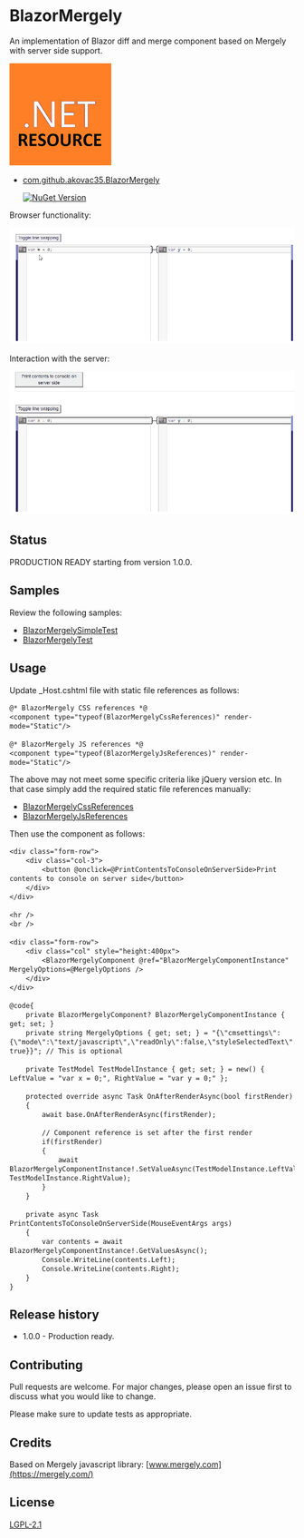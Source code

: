 # BlazorMergely

An implementation of Blazor diff and merge component based on Mergely with server side support.

![this](Resources/.NET_Core_Logo_small.png)

* [com.github.akovac35.BlazorMergely](https://www.nuget.org/packages/com.github.akovac35.BlazorMergely/)

	[![NuGet Version](http://img.shields.io/nuget/v/com.github.akovac35.BlazorMergely.svg?style=flat)](https://www.nuget.org/packages/com.github.akovac35.BlazorMergely/)

Browser functionality:

![this](Resources/simple-showcase.gif)

Interaction with the server:

![this](Resources/save-to-server-console.gif)

## Status

PRODUCTION READY starting from version 1.0.0.

## Samples

Review the following samples:

* [BlazorMergelySimpleTest](instance/BlazorMergelyWebApp/Pages/BlazorMergelySimpleTest.razor)
* [BlazorMergelyTest](instance/BlazorMergelyWebApp/Pages/BlazorMergelyTest.razor)

## Usage

Update _Host.cshtml file with static file references as follows:

```cshtml
@* BlazorMergely CSS references *@
<component type="typeof(BlazorMergelyCssReferences)" render-mode="Static"/>

@* BlazorMergely JS references *@
<component type="typeof(BlazorMergelyJsReferences)" render-mode="Static"/>
```

The above may not meet some specific criteria like jQuery version etc. In that case simply add the required static file references manually:

* [BlazorMergelyCssReferences](src/com.github.akovac35.BlazorMergely/BlazorMergelyCssReferences.razor)
* [BlazorMergelyJsReferences](src/com.github.akovac35.BlazorMergely/BlazorMergelyJsReferences.cs)

Then use the component as follows:

```razor
<div class="form-row">
	<div class="col-3">
		<button @onclick=@PrintContentsToConsoleOnServerSide>Print contents to console on server side</button>
	</div>
</div>

<hr />
<br />

<div class="form-row">
	<div class="col" style="height:400px">
		<BlazorMergelyComponent @ref="BlazorMergelyComponentInstance" MergelyOptions=@MergelyOptions />
	</div>
</div>

@code{
	private BlazorMergelyComponent? BlazorMergelyComponentInstance { get; set; }
	private string MergelyOptions { get; set; } = "{\"cmsettings\":{\"mode\":\"text/javascript\",\"readOnly\":false,\"styleSelectedText\": true}}"; // This is optional
	
	private TestModel TestModelInstance { get; set; } = new() { LeftValue = "var x = 0;", RightValue = "var y = 0;" };

	protected override async Task OnAfterRenderAsync(bool firstRender)
	{
		await base.OnAfterRenderAsync(firstRender);
		
		// Component reference is set after the first render
		if(firstRender)
		{
			await BlazorMergelyComponentInstance!.SetValueAsync(TestModelInstance.LeftValue, TestModelInstance.RightValue);
		}
	}

	private async Task PrintContentsToConsoleOnServerSide(MouseEventArgs args)
	{
		var contents = await BlazorMergelyComponentInstance!.GetValuesAsync();
		Console.WriteLine(contents.Left);
		Console.WriteLine(contents.Right);
	}
}
```

## Release history

* 1.0.0 - Production ready.

## Contributing

Pull requests are welcome. For major changes, please open an issue first to discuss what you would like to change.

Please make sure to update tests as appropriate.

## Credits

Based on Mergely javascript library: [www.mergely.com](https://mergely.com/)

## License
[LGPL-2.1](LICENSE)